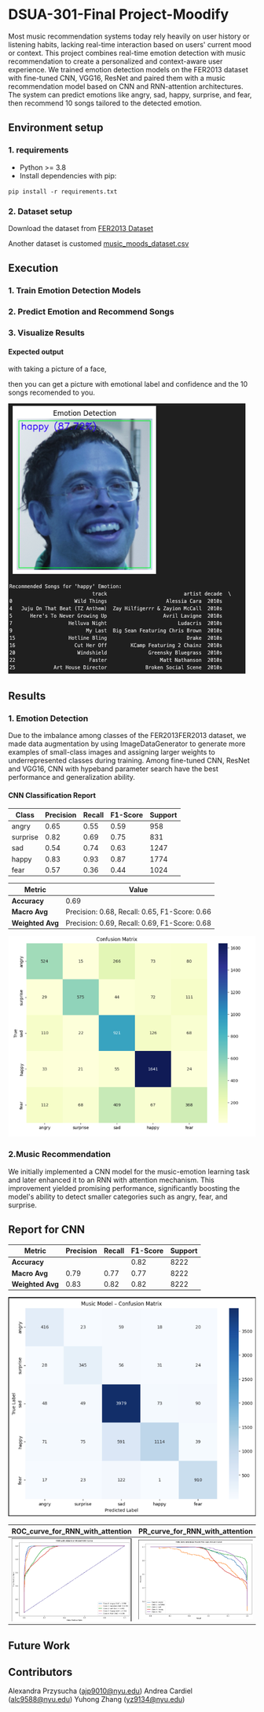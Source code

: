 # DSUA-301-Final Project-Moodify
Most music recommendation systems today rely heavily on user history or listening habits, lacking real-time interaction based on users' current mood or context. 
This project combines real-time emotion detection with music recommendation to create a personalized and context-aware user experience.
We trained emotion detection models on the FER2013 dataset with fine-tuned CNN, VGG16, ResNet and paired them with a music recommendation model based on CNN and RNN-attention architectures.
The system can predict emotions like angry, sad, happy, surprise, and fear, then recommend 10 songs tailored to the detected emotion.

 ## Environment setup
 ### 1. requirements
 - Python >= 3.8
 - Install dependencies with pip:
   
 `pip install -r requirements.txt`

 
 ### 2. Dataset setup
 Download the dataset from [FER2013 Dataset](https://www.kaggle.com/datasets/msambare/fer2013)
 
 Another dataset is customed [music_moods_dataset.csv](./music_moods_dataset.csv)
 

## Execution
### 1. Train Emotion Detection Models

### 2. Predict Emotion and Recommend Songs

### 3. Visualize Results 

#### Expected output
with taking a picture of a face,

then you can get a picture with emotional label and confidence and the 10 songs recomended to you.
 
![output_example](./image/output_example.png)



 ## Results
 
 ### 1. Emotion Detection
 Due to the imbalance among classes of the FER2013FER2013 dataset, we made data augmentation by using ImageDataGenerator to generate more examples of small-class images and assigning larger weights to underrepresented classes during training.
 Among fine-tuned CNN, ResNet and VGG16, CNN with hypeband parameter search have the best performance and generalization ability.
 #### CNN Classification Report

| Class      | Precision | Recall | F1-Score | Support |
|------------|-----------|--------|----------|---------|
| angry      | 0.65      | 0.55   | 0.59     | 958     |
| surprise   | 0.82      | 0.69   | 0.75     | 831     |
| sad        | 0.54      | 0.74   | 0.63     | 1247    |
| happy      | 0.83      | 0.93   | 0.87     | 1774    |
| fear       | 0.57      | 0.36   | 0.44     | 1024    |

| Metric          | Value |
|------------------|-------|
| **Accuracy**     | 0.69  |
| **Macro Avg**    | Precision: 0.68, Recall: 0.65, F1-Score: 0.66 |
| **Weighted Avg** | Precision: 0.69, Recall: 0.69, F1-Score: 0.68 |

 
 ![confunsion matrix for CNN_Emotion_Model](./image/CNN_confusion_matrix.png)



 


 ### 2.Music Recommendation
We initially implemented a CNN model for the music-emotion learning task and later enhanced it to an RNN with attention mechanism. This improvement yielded promising performance, significantly boosting the model's ability to detect smaller categories such as angry, fear, and surprise.
 ## Report for CNN

| Metric          | Precision | Recall | F1-Score | Support |
|------------------|-----------|--------|----------|---------|
| **Accuracy**     |           |        | 0.82     | 8222    |
| **Macro Avg**    | 0.79      | 0.77   | 0.77     | 8222    |
| **Weighted Avg** | 0.83      | 0.82   | 0.82     | 8222    |

 ![confunsion matrix for CNN_Music_Model](./image/music_model_confusionmatrix.png)

 | ROC_curve_for_RNN_with_attention        | PR_curve_for_RNN_with_attention       |
|----------------|----------------|
| ![ROC_curve_for_RNN_with_attention](./image/ROC_curve_for_RNN_with_attention.png) | ![PR_curve_for_RNN_with_attention](./image/PR_curve_for_RNN_with_attention.png) |




 ## Future Work


 ## Contributors
 Alexandra Przysucha (ajp9010@nyu.edu)
 Andrea Cardiel (alc9588@nyu.edu)
 Yuhong Zhang (yz9134@nyu.edu)
 
 
